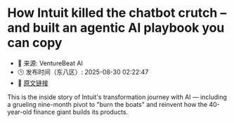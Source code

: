 # How Intuit killed the chatbot crutch – and built an agentic AI playbook you can copy
- 📅 来源: VentureBeat AI
- 🕒 发布时间（东八区）: 2025-08-30 02:22:47
- 🔗 [原文链接](https://venturebeat.com/ai/how-intuit-killed-the-chatbot-crutch-and-built-an-agentic-ai-playbook-you-can-copy/)

This is the inside story of Intuit's transformation journey with AI — including a grueling nine-month pivot to "burn the boats" and reinvent how the 40-year-old finance giant builds its products.